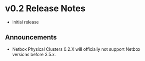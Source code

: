 # v0.2 Release Notes

- Initial release

## Announcements

- Netbox Physical Clusters 0.2.X will officially not support Netbox versions before 3.5.x.
